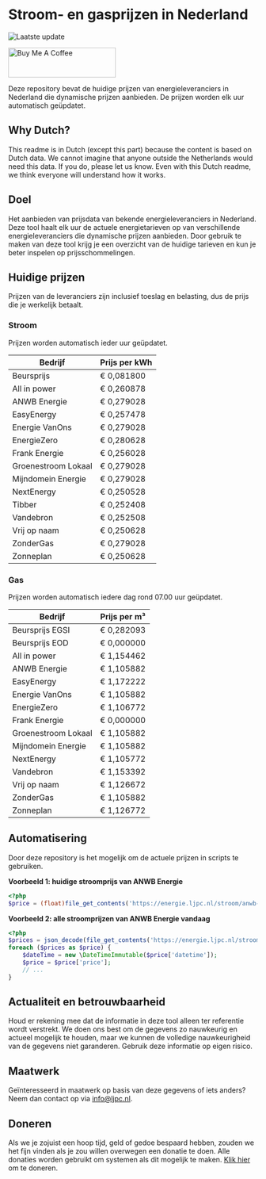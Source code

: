 # Stroom- en gasprijzen in Nederland

![Laatste update](https://img.shields.io/badge/laatste%20update-2024--05--01%2018%3A00%20CET-brightgreen)

<a href="https://www.buymeacoffee.com/Lars-" target="_blank"><img src="https://cdn.buymeacoffee.com/buttons/v2/default-orange.png" alt="Buy Me A Coffee" height="60" style="height: 60px !important;width: 217px !important;" ></a>

Deze repository bevat de huidige prijzen van energieleveranciers in Nederland die dynamische prijzen aanbieden. De prijzen worden elk uur automatisch geüpdatet.

## Why Dutch?

This readme is in Dutch (except this part) because the content is based on Dutch data. We cannot imagine that anyone outside the Netherlands would need this data. If you do, please let us know. Even with this Dutch readme, we think
everyone will understand how it works.

## Doel

Het aanbieden van prijsdata van bekende energieleveranciers in Nederland. Deze tool haalt elk uur de actuele energietarieven op van verschillende energieleveranciers die dynamische prijzen aanbieden. Door gebruik te maken van deze tool
krijg je een overzicht van de huidige tarieven en kun je beter inspelen op prijsschommelingen.

## Huidige prijzen

Prijzen van de leveranciers zijn inclusief toeslag en belasting, dus de prijs die je werkelijk betaalt.

### Stroom

Prijzen worden automatisch ieder uur geüpdatet.

 Bedrijf | Prijs per kWh 
---------|---------------
Beursprijs | € 0,081800
All in power | € 0,260878
ANWB Energie | € 0,279028
EasyEnergy | € 0,257478
Energie VanOns | € 0,279028
EnergieZero | € 0,280628
Frank Energie | € 0,256028
Groenestroom Lokaal | € 0,279028
Mijndomein Energie | € 0,279028
NextEnergy | € 0,250528
Tibber | € 0,252408
Vandebron | € 0,252508
Vrij op naam | € 0,250628
ZonderGas | € 0,279028
Zonneplan | € 0,250628


### Gas

Prijzen worden automatisch iedere dag rond 07.00 uur geüpdatet.

 Bedrijf | Prijs per m³ 
---------|--------------
Beursprijs EGSI | € 0,282093
Beursprijs EOD | € 0,000000
All in power | € 1,154462
ANWB Energie | € 1,105882
EasyEnergy | € 1,172222
Energie VanOns | € 1,105882
EnergieZero | € 1,106772
Frank Energie | € 0,000000
Groenestroom Lokaal | € 1,105882
Mijndomein Energie | € 1,105882
NextEnergy | € 1,105772
Vandebron | € 1,153392
Vrij op naam | € 1,126672
ZonderGas | € 1,105882
Zonneplan | € 1,126772


## Automatisering

Door deze repository is het mogelijk om de actuele prijzen in scripts te gebruiken.

**Voorbeeld 1: huidige stroomprijs van ANWB Energie**

```php
<?php
$price = (float)file_get_contents('https://energie.ljpc.nl/stroom/anwb-energie-nu.txt');

```

**Voorbeeld 2: alle stroomprijzen van ANWB Energie vandaag**

```php
<?php
$prices = json_decode(file_get_contents('https://energie.ljpc.nl/stroom/all-in-power-vandaag.json'),true);
foreach ($prices as $price) {
    $dateTime = new \DateTimeImmutable($price['datetime']);
    $price = $price['price'];
    // ...
}
```

## Actualiteit en betrouwbaarheid

Houd er rekening mee dat de informatie in deze tool alleen ter referentie wordt verstrekt. We doen ons best om de gegevens zo nauwkeurig en actueel mogelijk te houden, maar we kunnen de volledige nauwkeurigheid van de gegevens niet
garanderen. Gebruik deze informatie op eigen risico.

## Maatwerk

Geïnteresseerd in maatwerk op basis van deze gegevens of iets anders? Neem dan contact op
via [info@ljpc.nl](mailto:info@ljpc.nl?subject=Energie%20prijzen).

## Doneren

Als we je zojuist een hoop tijd, geld of gedoe bespaard hebben, zouden we het fijn vinden als je zou willen overwegen een
donatie te doen. Alle donaties worden gebruikt om systemen als dit mogelijk te
maken. [Klik hier](https://www.buymeacoffee.com/Lars-) om te doneren.
